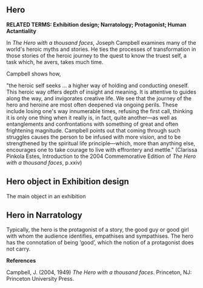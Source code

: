 ## Hero

**RELATED TERMS: Exhibition design; Narratology; Protagonist; Human Actantiality**

In _The Hero with a thousand faces_, Joseph Campbell examines many of the world's heroic myths and stories. He ties the processes of transformation in those stories of the heroic journey to the quest to know the truest self, a task which, he avers, takes much time.

Campbell shows how,

"the heroic self seeks ... a higher way of holding and conducting oneself. This heroic way offers depth of insight and meaning. It is attentive to guides along the way, and invigorates creative life. We see that the journey of the hero and heroine are most often deepened via ongoing perils. These include losing one's way innumerable times, refusing the first call, thinking it is only one thing when it really is, in fact, quite another—as well as entanglements and confrontations with something of great and often frightening magnitude. Campbell points out that coming through such struggles causes the person to be infused with more vision, and to be strengthened by the spiritual life principle—which, more than anything else, encourages one to take courage to live with effrontery and mettle." (Clarissa Pinkola Estes, Introduction to the 2004 Commemorative Edition of _The Hero with a thousand faces_, p.xxiv)

## Hero object in Exhibition design 

The main object in an exhibition


## Hero in Narratology

Typically, the hero is the protagonist of a story, the good guy or good girl with whom the audience identifies, empathises and sympathises. The hero has the connotation of being ‘good’, which the notion of a protagonist does not carry.

**References**

Campbell, J. (2004, 1949) _The Hero with a thousand faces_. Princeton, NJ: Princeton University Press.

